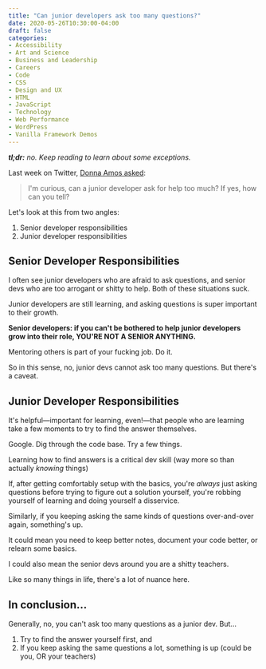 ```yaml
---
title: "Can junior developers ask too many questions?"
date: 2020-05-26T10:30:00-04:00
draft: false
categories:
- Accessibility
- Art and Science
- Business and Leadership
- Careers
- Code
- CSS
- Design and UX
- HTML
- JavaScript
- Technology
- Web Performance
- WordPress
- Vanilla Framework Demos
---
```


_**tl;dr:** no. Keep reading to learn about some exceptions._

Last week on Twitter, [Donna Amos asked](https://twitter.com/donnacamos/status/1263607558608162824):

> I'm curious, can a junior developer ask for help too much? If yes, how can you tell?

Let's look at this from two angles:

1. Senior developer responsibilities
2. Junior developer responsibilities

## Senior Developer Responsibilities

I often see junior developers who are afraid to ask questions, and senior devs who are too arrogant or shitty to help. Both of these situations suck.

Junior developers are still learning, and asking questions is super important to their growth.

**Senior developers: if you can't be bothered to help junior developers grow into their role, YOU'RE NOT A SENIOR ANYTHING.**

Mentoring others is part of your fucking job. Do it.

So in this sense, no, junior devs cannot ask too many questions. But there's a caveat.

## Junior Developer Responsibilities

It's helpful&mdash;important for learning, even!&mdash;that people who are learning take a few moments to try to find the answer themselves.

Google. Dig through the code base. Try a few things.

Learning how to find answers is a critical dev skill (way more so than actually *knowing* things)

If, after getting comfortably setup with the basics, you're *always* just asking questions before trying to figure out a solution yourself, you're robbing yourself of learning and doing yourself a disservice.

Similarly, if you keeping asking the same kinds of questions over-and-over again, something's up.

It could mean you need to keep better notes, document your code better, or relearn some basics.

I could also mean the senior devs around you are a shitty teachers.

Like so many things in life, there's a lot of nuance here.

## In conclusion...

Generally, no, you can't ask too many questions as a junior dev. But...

1. Try to find the answer yourself first, and
2. If you keep asking the same questions a lot, something is up (could be you, OR your teachers)
